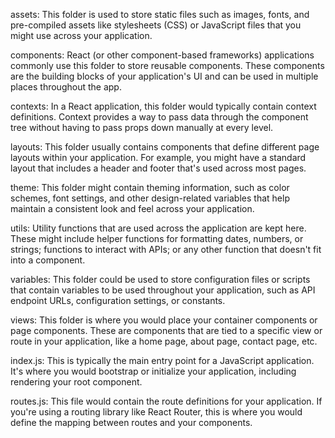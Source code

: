 assets: This folder is used to store static files such as images, fonts, and pre-compiled assets like stylesheets (CSS) or JavaScript files that you might use across your application.

components: React (or other component-based frameworks) applications commonly use this folder to store reusable components. These components are the building blocks of your application's UI and can be used in multiple places throughout the app.

contexts: In a React application, this folder would typically contain context definitions. Context provides a way to pass data through the component tree without having to pass props down manually at every level.

layouts: This folder usually contains components that define different page layouts within your application. For example, you might have a standard layout that includes a header and footer that's used across most pages.

theme: This folder might contain theming information, such as color schemes, font settings, and other design-related variables that help maintain a consistent look and feel across your application.

utils: Utility functions that are used across the application are kept here. These might include helper functions for formatting dates, numbers, or strings; functions to interact with APIs; or any other function that doesn't fit into a component.

variables: This folder could be used to store configuration files or scripts that contain variables to be used throughout your application, such as API endpoint URLs, configuration settings, or constants.

views: This folder is where you would place your container components or page components. These are components that are tied to a specific view or route in your application, like a home page, about page, contact page, etc.

index.js: This is typically the main entry point for a JavaScript application. It's where you would bootstrap or initialize your application, including rendering your root component.

routes.js: This file would contain the route definitions for your application. If you're using a routing library like React Router, this is where you would define the mapping between routes and your components.